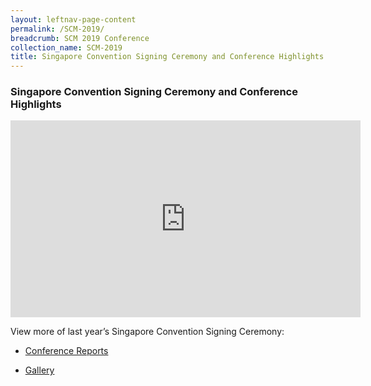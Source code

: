 ```yaml
---
layout: leftnav-page-content
permalink: /SCM-2019/
breadcrumb: SCM 2019 Conference
collection_name: SCM-2019
title: Singapore Convention Signing Ceremony and Conference Highlights 
---
```


### **Singapore Convention Signing Ceremony and Conference Highlights**

<iframe width="560" height="315" src="https://www.youtube.com/embed/H9dRramz9mw" frameborder="0" allow="accelerometer; autoplay; encrypted-media; gyroscope; picture-in-picture" allowfullscreen></iframe>

View more of last year’s Singapore Convention Signing Ceremony:

* [Conference Reports](/scm-2019/conference-reports/)

* [Gallery](/scm-2019/gallery-photos/)


 
